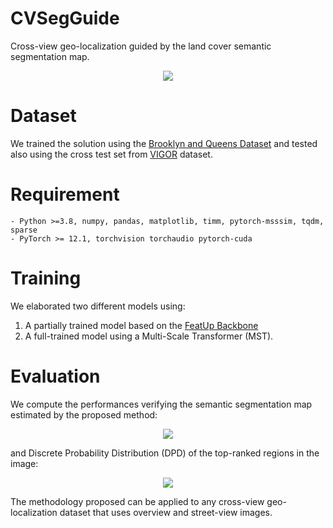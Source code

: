 # **CVSegGuide**
Cross-view geo-localization guided by the land cover semantic segmentation map.

<p align="center">
<img src="https://github.com/nathanxavier/CVSegGuide/blob/e0a8e126908861d44dccdcadd3218cf56547b377/Figures/Graphical%20Abstract.png">
</p>

# **Dataset**
We trained the solution using the [Brooklyn and Queens Dataset](https://arxiv.org/pdf/2204.01807) and tested also using the cross test set from [VIGOR](https://github.com/Jeff-Zilence/VIGOR) dataset.


# **Requirement**
```
- Python >=3.8, numpy, pandas, matplotlib, timm, pytorch-msssim, tqdm, sparse
- PyTorch >= 12.1, torchvision torchaudio pytorch-cuda
```

# **Training**
We elaborated two different models using:
 1. A partially trained model based on the [FeatUp Backbone](https://github.com/mhamilton723/FeatUp)
 2. A full-trained model using a Multi-Scale Transformer (MST).

# **Evaluation**
We compute the performances verifying the semantic segmentation map estimated by the proposed method:
<p align="center">
<img src="https://github.com/nathanxavier/CVSegGuide/blob/main/Figures/B%26Q%20Segments.png">
</p>

and Discrete Probability Distribution (DPD) of the top-ranked regions in the image:
<p align="center">
<img src="https://github.com/nathanxavier/CVSegGuide/blob/main/Figures/B%26Q%20Regions.png">
</p>

The methodology proposed can be applied to any cross-view geo-localization dataset that uses overview and street-view images.
